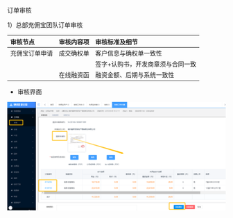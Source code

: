订单审核

1）总部充佣宝团队订单审核

| 审核节点 | 审核内容项 | 审核标准及细节 |
| :--- | :--- | :--- |
| 充佣宝订单申请 | 成交确权单 | 客户信息与确权单一致性 |
|  |  | 签字+认购书，开发商章须与合同一致 |
|  | 在线融资函 | 融资金额、后期与系统一致性 |



* 审核界面

![](/assets/import.png审核1)



